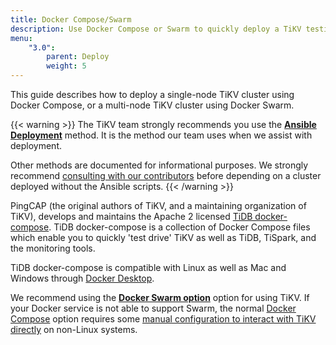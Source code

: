 ```yaml
---
title: Docker Compose/Swarm
description: Use Docker Compose or Swarm to quickly deploy a TiKV testing cluster.
menu:
    "3.0":
        parent: Deploy
        weight: 5
---
```


This guide describes how to deploy a single-node TiKV cluster using Docker Compose, or a multi-node TiKV cluster using Docker Swarm.

{{< warning >}}
The TiKV team strongly recommends you use the [**Ansible Deployment**](../ansible/) method. It is the method our team uses when we assist with deployment.

Other methods are documented for informational purposes. We strongly recommend [consulting with our contributors](/chat) before depending on a cluster deployed without the Ansible scripts.
{{< /warning >}}

PingCAP (the original authors of TiKV, and a maintaining organization of TiKV), develops and maintains the Apache 2 licensed [TiDB docker-compose](https://github.com/pingcap/tidb-docker-compose). TiDB docker-compose is a collection of Docker Compose files which enable you to quickly 'test drive' TiKV as well as TiDB, TiSpark, and the monitoring tools.

TiDB docker-compose is compatible with Linux as well as Mac and Windows through [Docker Desktop](https://www.docker.com/products/docker-desktop).

We recommend using the [**Docker Swarm option**](https://github.com/pingcap/tidb-docker-compose#docker-swarm) option for using TiKV. If your Docker service is not able to support Swarm, the normal [Docker Compose](https://github.com/pingcap/tidb-docker-compose#quick-start) option requires some [manual configuration to interact with TiKV directly](https://github.com/pingcap/tidb-docker-compose#host-network-mode-linux) on non-Linux systems.